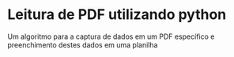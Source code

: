 # Leitura de PDF utilizando python
Um algoritmo para a captura de dados em um PDF específico e preenchimento destes dados em uma planilha 
